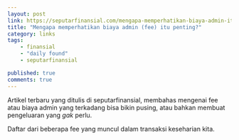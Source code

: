 ```yaml
---
layout: post
link: https://seputarfinansial.com/mengapa-memperhatikan-biaya-admin-itu-penting/
title: "Mengapa memperhatikan biaya admin (fee) itu penting?"
category: links
tags: 
    - finansial
    - "daily found"
    - seputarfinansial

published: true
comments: true
---
```


Artikel terbaru yang ditulis di seputarfinansial, membahas mengenai fee atau biaya admin yang terkadang bisa bikin pusing, atau bahkan membuat pengeluaran yang _gak_ perlu.

Daftar dari beberapa fee yang muncul dalam transaksi keseharian kita.
